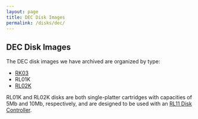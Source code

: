 ```yaml
---
layout: page
title: DEC Disk Images
permalink: /disks/dec/
---
```


DEC Disk Images
---------------

The DEC disk images we have archived are organized by type: 

* [RK03](rk03/)
* RL01K
* [RL02K](rl02k/)

RL01K and RL02K disks are both single-platter cartridges with capacities of 5Mb and 10Mb, respectively,
and are designed to be used with an [RL11 Disk Controller](/devices/pdp11/rl11/).
